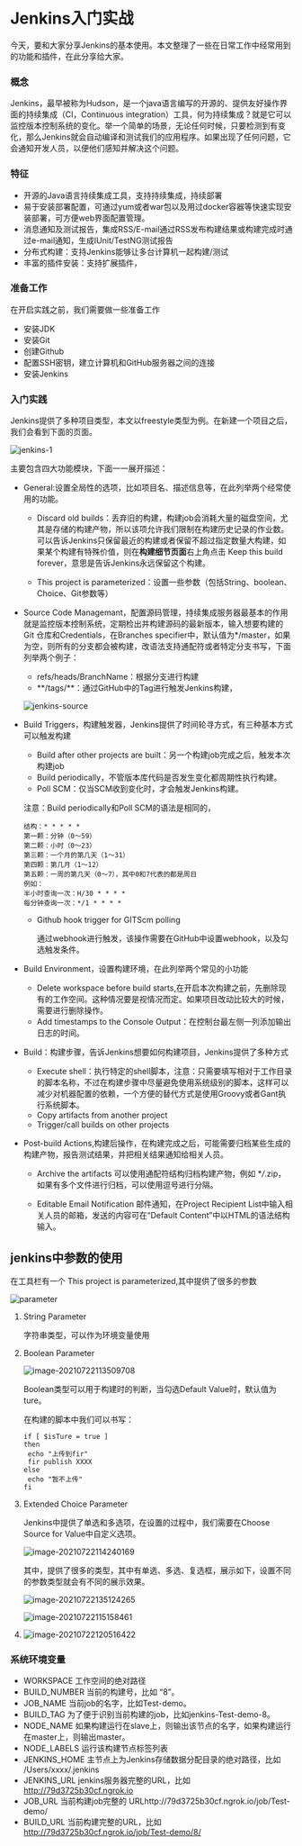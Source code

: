 # Jenkins入门实战
今天，要和大家分享Jenkins的基本使用。本文整理了一些在日常工作中经常用到的功能和插件，在此分享给大家。
### 概念
Jenkins，最早被称为Hudson，是一个java语言编写的开源的、提供友好操作界面的持续集成（CI，Continuous integration）工具，何为持续集成？就是它可以监控版本控制系统的变化。举一个简单的场景，无论任何时候，只要检测到有变化，那么Jenkins就会自动编译和测试我们的应用程序。如果出现了任何问题，它会通知开发人员，以便他们感知并解决这个问题。
### 特征
- 开源的Java语言持续集成工具，支持持续集成，持续部署
- 易于安装部署配置，可通过yum或者war包以及用过docker容器等快速实现安装部署，可方便web界面配置管理。
- 消息通知及测试报告，集成RSS/E-mail通过RSS发布构建结果或构建完成时通过e-mail通知，生成IUnit/TestNG测试报告
- 分布式构建：支持Jenkins能够让多台计算机一起构建/测试
- 丰富的插件安装：支持扩展插件，

### 准备工作

在开启实践之前，我们需要做一些准备工作

- 安装JDK
- 安装Git
- 创建Github
- 配置SSH密钥，建立计算机和GitHub服务器之间的连接
- 安装Jenkins
### 入门实践 

Jenkins提供了多种项目类型，本文以freestyle类型为例。在新建一个项目之后，我们会看到下面的页面。

![jenkins-1](https://github.com/Jenny-Zeng/Bolgs/blob/main/pics/jenkins-1.png)

主要包含四大功能模块，下面一一展开描述：
- General:设置全局性的选项，比如项目名、描述信息等，在此列举两个经常使用的功能。

  - Discard old builds：丢弃旧的构建，构建job会消耗大量的磁盘空间，尤其是存储的构建产物，所以该项允许我们限制在构建历史记录的作业数。可以告诉Jenkins只保留最近的构建或者保留不超过指定数量大构建，如果某个构建有特殊价值，则在**构建细节页面**右上角点击 Keep this build forever，意思是告诉Jenkins永远保留这个构建。

  - This project is parameterized：设置一些参数（包括String、boolean、Choice、Git参数等）

- Source Code Managemant，配置源码管理，持续集成服务器最基本的作用就是监控版本控制系统，定期检出并构建源码的最新版本，输入想要构建的Git 仓库和Credentials，在Branches specifier中，默认值为*/master，如果为空，则所有的分支都会被构建，改语法支持通配符或者特定分支书写，下面列举两个例子：

  - refs/heads/BranchName：根据分支进行构建
  - \**/tags/**：通过GitHub中的Tag进行触发Jenkins构建，

  ![jenkins-source](https://github.com/Jenny-Zeng/Bolgs/blob/main/pics/jenkins-source.png)

- Build Triggers，构建触发器，Jenkins提供了时间轮寻方式，有三种基本方式可以触发构建

  - Build after other projects are built：另一个构建job完成之后，触发本次构建job
  - Build periodically，不管版本库代码是否发生变化都周期性执行构建。
  - Poll SCM：仅当SCM收到变化时，才会触发Jenkins构建。

  注意：Build periodically和Poll SCM的语法是相同的，

  ```
  结构：* * * * *
  第一颗：分钟（0～59）
  第二颗：小时（0～23）
  第三颗：一个月的第几天（1～31）
  第四颗：第几月（1～12）
  第五颗：一周的第几天（0～7），其中0和7代表的都是周日
  例如：
  半小时查询一次：H/30 * * * *
  每分钟查询一次：*/1 * * * *
  ```

  - Github hook trigger for GITScm polling

    通过webhook进行触发，该操作需要在GitHub中设置webhook，以及勾选触发条件。

- Build Environment，设置构建环境，在此列举两个常见的小功能

  - Delete workspace before build starts,在开启本次构建之前，先删除现有的工作空间。这种情况要是视情况而定。如果项目改动比较大的时候，需要进行删除操作。
  - Add timestamps to the Console Output：在控制台最左侧一列添加输出日志的时间。

- Build：构建步骤，告诉Jenkins想要如何构建项目，Jenkins提供了多种方式
  - Execute shell：执行特定的shell脚本，注意：只需要填写相对于工作目录的脚本名称，不过在构建步骤中尽量避免使用系统级别的脚本，这样可以减少对机器配置的依赖，一个方便的替代方式是使用Groovy或者Gant执行系统脚本。
  - Copy artifacts from another project
  - Trigger/call builds on other projects

- Post-build Actions,构建后操作，在构建完成之后，可能需要归档某些生成的构建产物，报告测试结果，并把相关结果通知给相关人员。
  - Archive the artifacts
    可以使用通配符结构归档构建产物，例如 \**/*.zip，如果有多个文件进行归档，可以使用逗号进行分隔。
   
  - Editable Email Notification
    邮件通知，在Project Recipient List中输入相关人员的邮箱，发送的内容可在“Default Content”中以HTML的语法结构输入。
 



## jenkins中参数的使用

在工具栏有一个 This project is parameterized,其中提供了很多的参数

![parameter](https://github.com/Jenny-Zeng/Bolgs/blob/main/pics/parameter.png)

1. String Parameter

   字符串类型，可以作为环境变量使用

2. Boolean Parameter

   ![image-20210722113509708](https://github.com/Jenny-Zeng/Bolgs/blob/main/pics/image-20210722113509708.png)

   Boolean类型可以用于构建时的判断，当勾选Default Value时，默认值为ture。

   在构建的脚本中我们可以书写：

   ```
   if [ $isTure = true ]
   then
   	echo "上传到fir"
    fir publish XXXX
   else
   	echo "暂不上传"
   fi
   ```

3. Extended Choice Parameter

   Jenkins中提供了单选和多选项，在设置的过程中，我们需要在Choose Source for Value中自定义选项。

   ![image-20210722114240169](https://github.com/Jenny-Zeng/Bolgs/blob/main/pics/image-20210722114240169.png)

   其中，提供了很多的类型，其中有单选、多选、复选框，展示如下，设置不同的参数类型就会有不同的展示效果。

   ![image-20210722135124265](https://github.com/Jenny-Zeng/Bolgs/blob/main/pics/image-20210722135124265.png)

   ![image-20210722115158461](https://github.com/Jenny-Zeng/Bolgs/blob/main/pics/image-20210722115158461.png)

4. ![image-20210722120516422](https://github.com/Jenny-Zeng/Bolgs/blob/main/pics/image-20210722120516422.png)


### 系统环境变量
- WORKSPACE
工作空间的绝对路径
- BUILD_NUMBER
  当前的构建号，比如 “8”。
- JOB_NAME
  当前job的名字，比如Test-demo。
- BUILD_TAG
  为了便于识别当前构建的job，比如jenkins-Test-demo-8。
- NODE_NAME
  如果构建运行在slave上，则输出该节点的名字，如果构建运行在master上，则输出master。
- NODE_LABELS
  运行该构建节点标签列表
- JENKINS_HOME
  主节点上为Jenkins存储数据分配目录的绝对路径，比如 /Users/xxxx/.jenkins
- JENKINS_URL
  jenkins服务器完整的URL，比如 http://79d3725b30cf.ngrok.io
- JOB_URL
  当前构建job完整的 URLhttp://79d3725b30cf.ngrok.io/job/Test-demo/
- BUILD_URL
  当前构建完整的URL，比如 http://79d3725b30cf.ngrok.io/job/Test-demo/8/

